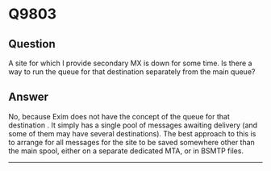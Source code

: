 Q9803
=====

Question
--------

A site for which I provide secondary MX is down for some time. Is there
a way to run the queue for that destination separately from the main
queue?

Answer
------

No, because Exim does not have the concept of  the queue for that destination . It simply has a single pool of messages awaiting delivery (and some of
them may have several destinations). The best approach to this is to
arrange for all messages for the site to be saved somewhere other than
the main spool, either on a separate dedicated MTA, or in BSMTP files.

* * * * *

